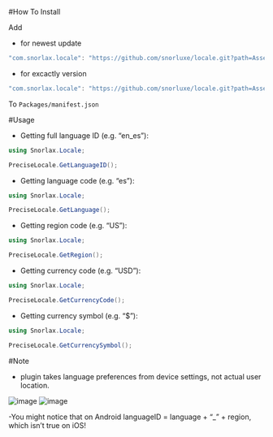 #How To Install

Add 

- for newest update
```csharp
"com.snorlax.locale": "https://github.com/snorluxe/locale.git?path=Assets/_Root",
```

- for excactly version
```csharp
"com.snorlax.locale": "https://github.com/snorluxe/locale.git?path=Assets/_Root#1.0.2",
```

To `Packages/manifest.json`


#Usage

- Getting full language ID (e.g. “en_es”):
```c#
using Snorlax.Locale;

PreciseLocale.GetLanguageID();
```

- Getting language code (e.g. “es”):
```c#
using Snorlax.Locale;

PreciseLocale.GetLanguage();
```

- Getting region code (e.g. “US”):
```c#
using Snorlax.Locale;

PreciseLocale.GetRegion();
```

- Getting currency code (e.g. “USD”):
```c#
using Snorlax.Locale;

PreciseLocale.GetCurrencyCode();
```

- Getting currency symbol (e.g. “$”):
```c#
using Snorlax.Locale;

PreciseLocale.GetCurrencySymbol();
```

#Note

- plugin takes language preferences from device settings, not actual user location.

![image](https://user-images.githubusercontent.com/44673303/154239313-b94153d1-368e-40fd-a009-d6c81986ced8.png)
![image](https://user-images.githubusercontent.com/44673303/154239827-33bf0d61-44ab-4e7d-921b-cfa629dec083.png)


-You might notice that on Android languageID = language + “_” + region, which isn’t true on iOS!